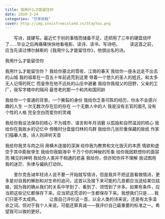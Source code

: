 ```yaml
---
title: 我用什么才能留住你
date: 2020-3-24
categories: "莎草纸稿"
cover: http://img.innisfreeisland.cn/StayYou.png
---
```


&#8194;&#8194;&#8194;&#8194;写诗，就硬写。最近忙于别的事情而储备不足，还把用了三年的硬盘烧坏了……毕业之后再痛痛快快地看电影、读诗、读书、写诗吧。
&#8194;&#8194;&#8194;&#8194;读这首之前，应当先读过博尔赫斯的《我用什么才能留住你》，他很出名的诗。

我用什么才能留住你

我用什么才能留住你？
我给你塞北的雪夜，江南的春天
我给你一座永远走不出去的山城
我的祖辈在一百五十年前逃荒到这里
带着一个悠久的圣人的姓氏，和太多无人记得的死亡
而皇帝在他不远处的山庄中避暑
我给你我祖父的田野，父亲的工厂，我写字楼中的隔间
最苍老的那一个和共和国同龄

我给你一个普通的背景，一个撕裂的身份
我给你乏善可陈的经历，你永不会感兴趣的人生
一次无数次存在后的存在
一个无数人中的人
我是没有五官的面孔
没有个性的人格
完全空白而爱你的灵魂

我给你我设法保存的核心
不为城市、语言和年月消磨
以孤独和自然温润的核心
我给你在我故乡的记忆中
傍晚时分盘旋归林的鸟群
我给你几张珍重保藏的故纸
作家们描摹人类，诗人则谛听天音

我给你我灵与肉之间
用横木连接的深渊
给你我为教育和文化毁灭的本质
情欲和虚空于其中膨胀孳生
我给你我脑海中
千万个你的神秘的形象
给你我因默想你的面容而
睹见的神明
我给你人类并不相通的悲喜
我给你，但亦知你并不理解
我试图用我的迷茫、失律与偏执打动你。

&#8194;&#8194;&#8194;&#8194;里尔克告诫年轻诗人说不要一开始就写情诗，但是我并不把这首看做情诗，更多是对自我的解剖和对生命的追问，这首以及接下来可能的几首都应当送给某位姑娘，因为我的确从我们的关系中学到了、看到了、领悟到了许多。如果有条件，应当把这些记忆都保存下来。应当把这荒谬的一生都保存下来。我想我们只是……我们只是不太成熟。
&#8194;&#8194;&#8194;&#8194;让我自己评价这一首，以全人类的诗来说，还是有太多滥余之词。但对于我个人来说，可能还算真诚——我评价自己最重要的标准之一。希望我可以做的更好。